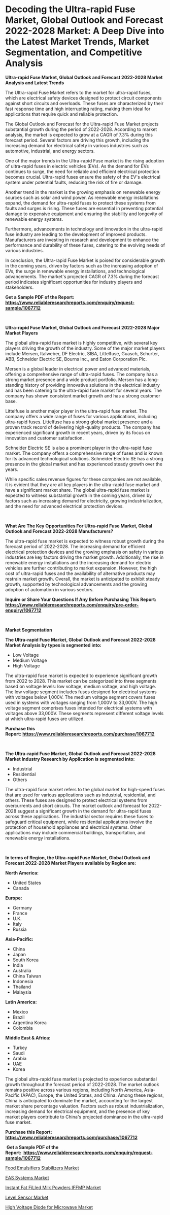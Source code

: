 <p><h1>Decoding the Ultra-rapid Fuse Market, Global Outlook and Forecast 2022-2028 Market: A Deep Dive into the Latest Market Trends, Market Segmentation, and Competitive Analysis</h1></p><p><strong>Ultra-rapid Fuse Market, Global Outlook and Forecast 2022-2028 Market Analysis and Latest Trends</strong></p>
<p><p>The Ultra-rapid Fuse Market refers to the market for ultra-rapid fuses, which are electrical safety devices designed to protect circuit components against short circuits and overloads. These fuses are characterized by their fast response time and high interrupting rating, making them ideal for applications that require quick and reliable protection.</p><p>The Global Outlook and Forecast for the Ultra-rapid Fuse Market projects substantial growth during the period of 2022-2028. According to market analysis, the market is expected to grow at a CAGR of 7.3% during this forecast period. Several factors are driving this growth, including the increasing demand for electrical safety in various industries such as automotive, industrial, and energy sectors.</p><p>One of the major trends in the Ultra-rapid Fuse market is the rising adoption of ultra-rapid fuses in electric vehicles (EVs). As the demand for EVs continues to surge, the need for reliable and efficient electrical protection becomes crucial. Ultra-rapid fuses ensure the safety of the EV's electrical system under potential faults, reducing the risk of fire or damage.</p><p>Another trend in the market is the growing emphasis on renewable energy sources such as solar and wind power. As renewable energy installations expand, the demand for ultra-rapid fuses to protect these systems from faults and surges is rising. These fuses are essential in preventing potential damage to expensive equipment and ensuring the stability and longevity of renewable energy systems.</p><p>Furthermore, advancements in technology and innovation in the ultra-rapid fuse industry are leading to the development of improved products. Manufacturers are investing in research and development to enhance the performance and durability of these fuses, catering to the evolving needs of various industries.</p><p>In conclusion, the Ultra-rapid Fuse Market is poised for considerable growth in the coming years, driven by factors such as the increasing adoption of EVs, the surge in renewable energy installations, and technological advancements. The market's projected CAGR of 7.3% during the forecast period indicates significant opportunities for industry players and stakeholders.</p></p>
<p><strong>Get a Sample PDF of the Report:&nbsp; <a href="https://www.reliableresearchreports.com/enquiry/request-sample/1067712">https://www.reliableresearchreports.com/enquiry/request-sample/1067712</a></strong></p>
<p>&nbsp;</p>
<p><strong>Ultra-rapid Fuse Market, Global Outlook and Forecast 2022-2028 Major Market Players</strong></p>
<p><p>The global ultra-rapid fuse market is highly competitive, with several key players driving the growth of the industry. Some of the major market players include Mersen, Italweber, DF Electric, SIBA, Littelfuse, Guasch, Schurter, ABB, Schneider Electric SE, Bourns Inc., and Eaton Corporation Plc.</p><p>Mersen is a global leader in electrical power and advanced materials, offering a comprehensive range of ultra-rapid fuses. The company has a strong market presence and a wide product portfolio. Mersen has a long-standing history of providing innovative solutions in the electrical industry and has been catering to the ultra-rapid fuse market for several years. The company has shown consistent market growth and has a strong customer base.</p><p>Littelfuse is another major player in the ultra-rapid fuse market. The company offers a wide range of fuses for various applications, including ultra-rapid fuses. Littelfuse has a strong global market presence and a proven track record of delivering high-quality products. The company has experienced significant growth in recent years, driven by its focus on innovation and customer satisfaction.</p><p>Schneider Electric SE is also a prominent player in the ultra-rapid fuse market. The company offers a comprehensive range of fuses and is known for its advanced technological solutions. Schneider Electric SE has a strong presence in the global market and has experienced steady growth over the years.</p><p>While specific sales revenue figures for these companies are not available, it is evident that they are all key players in the ultra-rapid fuse market and have a significant market share. The global ultra-rapid fuse market is expected to witness substantial growth in the coming years, driven by factors such as increasing demand for electricity, growing industrialization, and the need for advanced electrical protection devices.</p></p>
<p>&nbsp;</p>
<p><strong>What Are The Key Opportunities For Ultra-rapid Fuse Market, Global Outlook and Forecast 2022-2028 Manufacturers?</strong></p>
<p><p>The ultra-rapid fuse market is expected to witness robust growth during the forecast period of 2022-2028. The increasing demand for efficient electrical protection devices and the growing emphasis on safety in various industries are key factors driving the market growth. Additionally, the rise in renewable energy installations and the increasing demand for electric vehicles are further contributing to market expansion. However, the high cost of ultra-rapid fuses and the availability of alternative products may restrain market growth. Overall, the market is anticipated to exhibit steady growth, supported by technological advancements and the growing adoption of automation in various sectors.</p></p>
<p><strong>Inquire or Share Your Questions If Any Before Purchasing This Report: <a href="https://www.reliableresearchreports.com/enquiry/pre-order-enquiry/1067712">https://www.reliableresearchreports.com/enquiry/pre-order-enquiry/1067712</a></strong></p>
<p>&nbsp;</p>
<p><strong>Market Segmentation</strong></p>
<p><strong>The Ultra-rapid Fuse Market, Global Outlook and Forecast 2022-2028 Market Analysis by types is segmented into:</strong></p>
<p><ul><li>Low Voltage</li><li>Medium Voltage</li><li>High Voltage</li></ul></p>
<p><p>The ultra-rapid fuse market is expected to experience significant growth from 2022 to 2028. This market can be categorized into three segments based on voltage levels: low voltage, medium voltage, and high voltage. The low voltage segment includes fuses designed for electrical systems with voltages below 1,000V. The medium voltage segment covers fuses used in systems with voltages ranging from 1,000V to 33,000V. The high voltage segment comprises fuses intended for electrical systems with voltages above 33,000V. These segments represent different voltage levels at which ultra-rapid fuses are utilized.</p></p>
<p><strong>Purchase this Report:&nbsp;<a href="https://www.reliableresearchreports.com/purchase/1067712">https://www.reliableresearchreports.com/purchase/1067712</a></strong></p>
<p>&nbsp;</p>
<p><strong>The Ultra-rapid Fuse Market, Global Outlook and Forecast 2022-2028 Market Industry Research by Application is segmented into:</strong></p>
<p><ul><li>Industrial</li><li>Residential</li><li>Others</li></ul></p>
<p><p>The ultra-rapid fuse market refers to the global market for high-speed fuses that are used for various applications such as industrial, residential, and others. These fuses are designed to protect electrical systems from overcurrents and short circuits. The market outlook and forecast for 2022-2028 suggest a significant growth in the demand for ultra-rapid fuses across these applications. The industrial sector requires these fuses to safeguard critical equipment, while residential applications involve the protection of household appliances and electrical systems. Other applications may include commercial buildings, transportation, and renewable energy installations.</p></p>
<p>&nbsp;</p>
<p><strong>In terms of Region, the Ultra-rapid Fuse Market, Global Outlook and Forecast 2022-2028 Market Players available by Region are:</strong></p>
<p>
    <p> <strong> North America: </strong>
        <ul>
            <li>United States</li>
            <li>Canada</li>
        </ul>
        </p> 
    <p> <strong> Europe: </strong>
        <ul>
            <li>Germany</li>
            <li>France</li>
            <li>U.K.</li>
            <li>Italy</li>
            <li>Russia</li>
        </ul>
        </p> 
    <p> <strong> Asia-Pacific: </strong>
        <ul>
            <li>China</li>
            <li>Japan</li>
            <li>South Korea</li>
            <li>India</li>
            <li>Australia</li>
            <li>China Taiwan</li>
            <li>Indonesia</li>
            <li>Thailand</li>
            <li>Malaysia</li>
        </ul>
        </p> 
    <p> <strong> Latin America: </strong>
        <ul>
            <li>Mexico</li>
            <li>Brazil</li>
            <li>Argentina Korea</li>
            <li>Colombia</li>
        </ul>
        </p> 
    <p> <strong> Middle East & Africa: </strong>
        <ul>
            <li>Turkey</li>
            <li>Saudi</li>
            <li>Arabia</li>
            <li>UAE</li>
            <li>Korea</li>
        </ul>
    </p>
    </p>
<p><p>The global ultra-rapid fuse market is projected to experience substantial growth throughout the forecast period of 2022-2028. The market outlook remains positive across various regions, including North America, Asia-Pacific (APAC), Europe, the United States, and China. Among these regions, China is anticipated to dominate the market, accounting for the largest market share percentage valuation. Factors such as robust industrialization, increasing demand for electrical equipment, and the presence of key market players contribute to China's projected dominance in the ultra-rapid fuse market.</p></p>
<p><strong>Purchase this Report: <a href="https://www.reliableresearchreports.com/purchase/1067712">https://www.reliableresearchreports.com/purchase/1067712</a></strong></p>
<p>&nbsp;<strong>Get a Sample PDF of the Report:&nbsp;&nbsp;<a href="https://www.reliableresearchreports.com/enquiry/request-sample/1067712">https://www.reliableresearchreports.com/enquiry/request-sample/1067712</a></strong></p>
<p><strong></strong></p>
<p><p><a href="https://www.reportprime.com/food-emulsifiers-stabilizers-r6779">Food Emulsifiers Stabilizers Market</a></p><p><a href="https://medium.com/@zaidjeet11730/eas-systems-market-size-growth-forecast-2023-2030-1142886432f8">EAS Systems Market</a></p><p><a href="https://www.reportprime.com/instant-fat-filled-milk-powders-iffmp-r6778">Instant Fat FiLled Milk Powders IFFMP Market</a></p><p><a href="https://www.linkedin.com/pulse/level-sensor-market-insights-players-forecast-till-2030-totem-minds-bhf6e/">Level Sensor Market</a></p><p><a href="https://www.linkedin.com/pulse/high-voltage-diode-microwave-market-insights-players-forecast-rnmhc/">High Voltage Diode for Microwave Market</a></p></p>